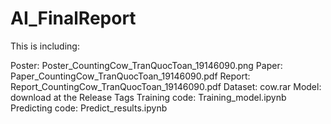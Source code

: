 # AI_FinalReport

This is including:

Poster: Poster_CountingCow_TranQuocToan_19146090.png
Paper: Paper_CountingCow_TranQuocToan_19146090.pdf
Report: Report_CountingCow_TranQuocToan_19146090.pdf
Dataset: cow.rar
Model: download at the Release Tags
Training code: Training_model.ipynb
Predicting code: Predict_results.ipynb
